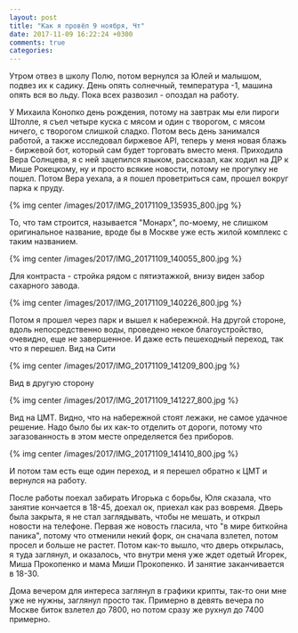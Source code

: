 ```yaml
---
layout: post
title: "Как я провёл 9 ноября, Чт"
date: 2017-11-09 16:22:24 +0300
comments: true
categories: 
---
```

Утром отвез в школу Полю, потом вернулся за Юлей и малышом, подвез их к садику. День опять солнечный, температура -1, машина опять вся во льду. Пока всех развозил - опоздал на работу.
 
У Михаила Конопко день рождения, потому на завтрак мы ели пироги Штолле, я съел четыре куска с мясом и один с творогом, с мясом ничего, с творогом слишкой сладко. Потом весь день занимался работой, а также исследовал биржевое API, теперь у меня новая блажь - биржевой бот, который сам будет торговать вместо меня. Приходила Вера Солнцева, я с ней зацепился языком, рассказал, как ходил на ДР к Мише Рокецкому, ну и просто всякие новости, потому не прогулку не пошел. Потом Вера уехала, а я пошел проветриться сам, прошел вокруг парка к пруду.

{% img center /images/2017/IMG_20171109_135935_800.jpg %}

То, что там строится, называется "Монарх", по-моему, не слишком оригинальное название, вроде бы в Москве уже есть жилой комплекс с таким названием.

{% img center /images/2017/IMG_20171109_140055_800.jpg %}

Для контраста - стройка рядом с пятиэтажкой, внизу виден забор сахарного завода. 

{% img center /images/2017/IMG_20171109_140226_800.jpg %}

Потом я прошел через парк и вышел к набережной. На другой стороне, вдоль непосредственно воды, проведено некое благоустройство, очевидно, еще не завершенное. И даже есть пешеходный переход, так что я перешел. Вид на Сити

{% img center /images/2017/IMG_20171109_141209_800.jpg %}

Вид в другую сторону

{% img center /images/2017/IMG_20171109_141227_800.jpg %}

Вид на ЦМТ. Видно, что на набережной стоят лежаки, не самое удачное решение. Надо было бы их как-то отделить от дороги, потому что загазованность в этом месте определяется без приборов.

{% img center /images/2017/IMG_20171109_141410_800.jpg %}

И потом там есть еще один переход, и я перешел обратно к ЦМТ и вернулся на работу.

После работы поехал забирать Игорька с борьбы, Юля сказала, что занятие кончается в 18-45, доехал ок, приехал как раз вовремя. Дверь была закрыта, я не стал заглядывать, чтобы не мешать, и открыл новости на телефоне. Первая же новость гласила, что "в мире биткойна паника", потому что отменили некий форк, он сначала взлетел, потом просел и больше не растет. Потом как-то вышло, что дверь открылась, я туда заглянул, и оказалось, что внутри меня уже ждет одетый Игорек, Миша Прокопенко и мама Миши Прокопенко. И занятие заканчивается в 18-30.

Дома вечером для интереса заглянул в графики крипты, так-то они мне уже не нужны, заглянул просто так. Примерно в девять вечера по Москве биток взлетел до 7800, но потом сразу же рухнул до 7400 примерно. 